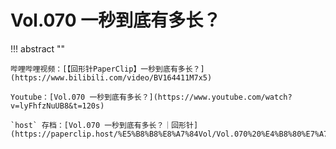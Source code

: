 # Vol.070 一秒到底有多长？

!!! abstract ""

	哔哩哔哩视频：[【回形针PaperClip】一秒到底有多长？](https://www.bilibili.com/video/BV164411M7x5)
	
	Youtube：[Vol.070 一秒到底有多长？](https://www.youtube.com/watch?v=lyFhfzNuUB8&t=120s)
	
	`host` 存档：[Vol.070 一秒到底有多长？｜回形针](https://paperclip.host/%E5%B8%B8%E8%A7%84Vol/Vol.070%20%E4%B8%80%E7%A7%92%E5%88%B0%E5%BA%95%E6%9C%89%E5%A4%9A%E9%95%BF%EF%BC%9F%EF%BD%9C%E5%9B%9E%E5%BD%A2%E9%92%88.mp4)